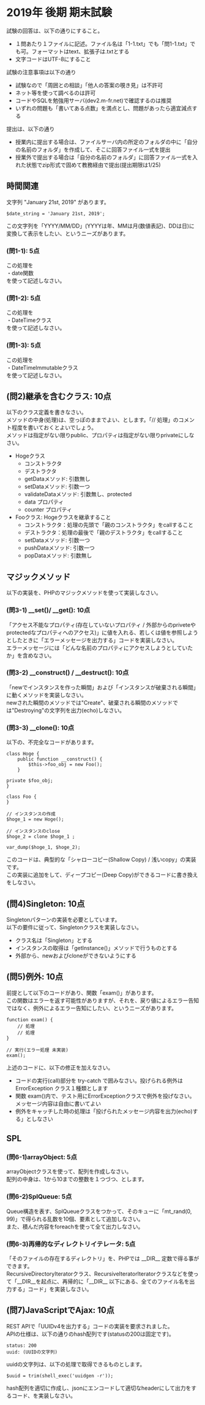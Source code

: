 # 2019年 後期 期末試験

試験の回答は、以下の通りにすること。

- １問あたり１ファイルに記述。ファイル名は「1-1.txt」でも「問1-1.txt」でも可。フォーマットはtext、拡張子は.txtとする
- 文字コードはUTF-8にすること

試験の注意事項は以下の通り

- 試験なので「周囲との相談」「他人の答案の覗き見」は不許可
- ネット等を使って調べるのは許可
- コードやSQLを勉強用サーバ(dev2.m-fr.net)で確認するのは推奨
- いずれの問題も「書いてある点数」を満点とし、問題があったら適宜減点する

提出は、以下の通り

- 授業内に提出する場合は、ファイルサーバ内の所定のフォルダの中に「自分の名前のフォルダ」を作成して、そこに回答ファイル一式を提出
- 授業外で提出する場合は「自分の名前のフォルダ」に回答ファイル一式を入れた状態でzip形式で固めて教務経由で提出(提出期限は1/25)

## 時間関連

文字列 "January 21st, 2019" があります。
```
$date_string = 'January 21st, 2019';
```
この文字列を「YYYY/MM/DD」(YYYYは年、MMは月(数値表記)、DDは日)に変換して表示をしたい、というニーズがあります。

### (問1-1): 5点

この処理を    
・date関数    
を使って記述しなさい。    

### (問1-2): 5点

この処理を    
・DateTimeクラス    
を使って記述しなさい。    

### (問1-3): 5点

この処理を    
・DateTimeImmutableクラス    
を使って記述しなさい。    

## (問2)継承を含むクラス: 10点

以下のクラス定義を書きなさい。    
メソッドの中身(処理)は、空っぽのままでよい、とします。「// 処理」のコメント程度を書いておくとよいでしょう。    
メソッドは指定がない限りpublic、プロパティは指定がない限りprivateにしなさい。    

- Hogeクラス
    + コンストラクタ
    + デストラクタ
    + getDataメソッド: 引数無し
    + setDataメソッド: 引数一つ
    + validateDataメソッド: 引数無し、protected
    + data プロパティ
    + counter プロパティ
- Fooクラス: Hogeクラスを継承すること
    + コンストラクタ：処理の先頭で「親のコンストラクタ」をcallすること
    + デストラクタ：処理の最後で「親のデストラクタ」をcallすること
    + setDataメソッド: 引数一つ
    + pushDataメソッド: 引数一つ
    + popDataメソッド: 引数無し

## マジックメソッド

以下の実装を、PHPのマジックメソッドを使って実装しなさい。    

### (問3-1) __set()/ __get(): 10点

「アクセス不能なプロパティ(存在していないプロパティ / 外部からのpriveteやprotectedなプロパティへのアクセス)」に値を入れる、若しくは値を参照しようとしたときに「エラーメッセージを出力する」コードを実装しなさい。    
エラーメッセージには「どんな名前のプロパティにアクセスしようとしていたか」を含めなさい。    

### (問3-2) __construct() / __destruct(): 10点

「newでインスタンスを作った瞬間」および「インスタンスが破棄される瞬間」に動くメソッドを実装しなさい。    
newされた瞬間のメソッドでは"Create"、破棄される瞬間のメソッドでは"Destroying"の文字列を出力(echo)しなさい。    


### (問3-3) __clone(): 10点

以下の、不完全なコードがあります。    

```
class Hoge {
    public function __construct() {
        $this->foo_obj = new Foo();
    }

private $foo_obj;
}

class Foo {
}

// インスタンスの作成
$hoge_1 = new Hoge();

// インスタンスのclose
$hoge_2 = clone $hoge_1 ;

var_dump($hoge_1, $hoge_2);
```

このコードは、典型的な「シャローコピー(Shallow Copy) / 浅いcopy」の実装です。    
この実装に追加をして、ディープコピー(Deep Copy)ができるコードに書き換えをしなさい。    

## (問4)Singleton: 10点

Singletonパターンの実装を必要としています。    
以下の要件に従って、Singletonクラスを実装しなさい。    

- クラス名は「Singleton」とする
- インスタンスの取得は「getInstance()」メソッドで行うものとする
- 外部から、newおよびcloneができないようにする


## (問5)例外: 10点

前提として以下のコードがあり、関数「exam()」があります。    
この関数はエラーを返す可能性がありますが、それを、戻り値によるエラー告知ではなく、例外によるエラー告知にしたい、というニーズがあります。   

```
function exam() {
    // 処理
    // 処理
}

// 実行(エラー処理 未実装)
exam();
```

上述のコードに、以下の修正を加えなさい。    

- コードの実行(call)部分を try-catch で囲みなさい。投げられる例外は ErrorException クラス１種類とします
- 関数 exam()内で、テスト用にErrorExceptionクラスで例外を投げなさい。メッセージ内容は自由に書いてよい
- 例外をキャッチした時の処理は「投げられたメッセージ内容を出力(echo)する」としなさい

## SPL

### (問6-1)arrayObject: 5点

arrayObjectクラスを使って、配列を作成しなさい。    
配列の中身は、1から10までの整数を１つづつ、とします。   

### (問6-2)SplQueue: 5点

Queue構造を表す、SplQueueクラスをつかって、そのキューに「mt_rand(0, 99)」で得られる乱数を10個、要素として追加しなさい。    
また、積んだ内容をforeachを使って全て出力しなさい。    

### (問6-3)再帰的なディレクトリイテレータ: 5点

「そのファイルの存在するディレクトリ」を、PHPでは \_\_DIR\_\_ 定数で得る事ができます。    
RecursiveDirectoryIteratorクラス、RecursiveIteratorIteratorクラスなどを使って「\_\_DIR\_\_を起点に、再帰的に「\_\_DIR\_\_ 以下にある、全てのファイル名を出力する」コード」を実装しなさい。    


## (問7)JavaScriptでAjax: 10点

REST APIで「UUIDv4を出力する」コードの実装を要求されました。    
APIの仕様は、以下の通りのhash配列です(statusの200は固定です)。

```
status: 200
uuid: (UUIDの文字列)
```

uuidの文字列は、以下の処理で取得できるものとします。    

```
$uuid = trim(shell_exec('uuidgen -r'));

```

hash配列を適切に作成し、jsonにエンコードして適切なheaderにして出力をするコード、を実装しなさい。    

